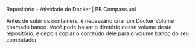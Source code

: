 Repositório - Atividade de Docker | PB Compass.uol

Antes de subir os containers, é necessário criar um Docker Volume chamado banco. Você pode baixar o diretório desse volume deste repositório, e depois copiar o conteúdo dele para o volume banco do seu computador.